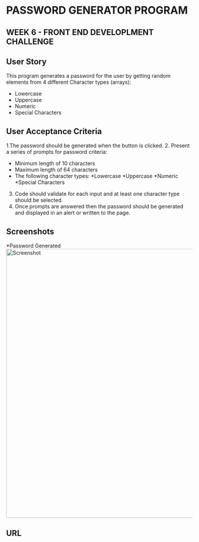 # PASSWORD GENERATOR PROGRAM

## WEEK 6 - FRONT END DEVELOPLMENT CHALLENGE

## User Story
This program generates a password for the user by getting random elements from 4 different Character types (arrays):
* Lowercase
* Uppercase
* Numeric
* Special Characters

## User Acceptance Criteria
1.The password should be generated when the button is clicked.
2. Present a series of prompts for password criteria:
* Minimum length of 10 characters
* Maximum length of 64 characters
* The following character types:
    *Lowercase
    *Uppercase
    *Numeric
    *Special Characters

3. Code should validate for each input and at least one character type should be selected.
4. Once prompts are answered then the password should be generated and displayed in an alert or written to the page.


## Screenshots
*Password Generated
<img width="725" alt="Screenshot" src="https://user-images.githubusercontent.com/117782725/211689323-97af4113-ab20-4f5d-8b46-77231db09c9d.png">

## URL


